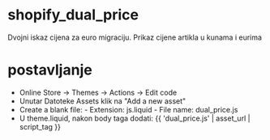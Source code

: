 # shopify_dual_price
Dvojni iskaz cijena za euro migraciju.
Prikaz cijene artikla u kunama i eurima


# postavljanje

- Online Store -> Themes -> Actions -> Edit code
- Unutar Datoteke Assets klik na "Add a new asset"
- Create a blank file:
        - Extension: js.liquid
        - File name: dual_price.js
- U theme.liquid, nakon body taga dodati: {{ 'dual_price.js' | asset_url | script_tag }}
